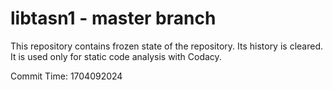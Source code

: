 # libtasn1 - master branch

This repository contains frozen state of the repository.
Its history is cleared. It is used only for static code
analysis with Codacy.

Commit Time: 1704092024
